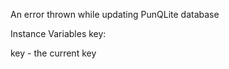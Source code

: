 An error thrown while updating PunQLite database

Instance Variables
	key:		<Object>

key
	- the current key
